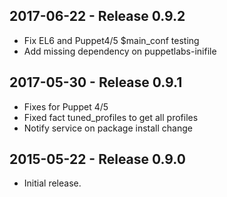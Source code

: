 ## 2017-06-22 - Release 0.9.2

- Fix EL6 and Puppet4/5 $main_conf testing
- Add missing dependency on puppetlabs-inifile

## 2017-05-30 - Release 0.9.1

- Fixes for Puppet 4/5
- Fixed fact tuned_profiles to get all profiles
- Notify service on package install change

## 2015-05-22 - Release 0.9.0

- Initial release.
